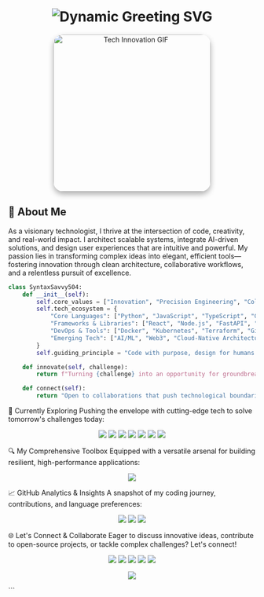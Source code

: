 <h1 align="center">
  <img src="https://readme-typing-svg.herokuapp.com?font=JetBrains+Mono&weight=700&size=34&duration=3500&pause=500&color=00FFAA&background=00000000&center=true&vCenter=true&width=800&lines=Hello%2C+I'm+SyntaxSavvy504+%F0%9F%91%8B;Visionary+Technologist+%7C+Eternal+Innovator;Let's+Forge+the+Future+of+Tech+Together" alt="Dynamic Greeting SVG" />
</h1>

<p align="center">
  <img src="https://media.giphy.com/media/L1R1tvI9svkIWwpVYr/giphy.gif" width="320" alt="Tech Innovation GIF" style="border-radius: 20px; box-shadow: 0 6px 12px rgba(0,0,0,0.3);" />
</p>

## 🚀 About Me
As a visionary technologist, I thrive at the intersection of code, creativity, and real-world impact. I architect scalable systems, integrate AI-driven solutions, and design user experiences that are intuitive and powerful. My passion lies in transforming complex ideas into elegant, efficient tools—fostering innovation through clean architecture, collaborative workflows, and a relentless pursuit of excellence.

```python
class SyntaxSavvy504:
    def __init__(self):
        self.core_values = ["Innovation", "Precision Engineering", "Collaborative Excellence"]
        self.tech_ecosystem = {
            "Core Languages": ["Python", "JavaScript", "TypeScript", "Go"],
            "Frameworks & Libraries": ["React", "Node.js", "FastAPI", "TensorFlow"],
            "DevOps & Tools": ["Docker", "Kubernetes", "Terraform", "GitHub Actions"],
            "Emerging Tech": ["AI/ML", "Web3", "Cloud-Native Architectures"]
        }
        self.guiding_principle = "Code with purpose, design for humans."

    def innovate(self, challenge):
        return f"Turning {challenge} into an opportunity for groundbreaking solutions."

    def connect(self):
        return "Open to collaborations that push technological boundaries!"
```
🧠 Currently Exploring
Pushing the envelope with cutting-edge tech to solve tomorrow's challenges today:

<p align="center"> <img src="https://img.shields.io/badge/Python-3776AB?style=for-the-badge&logo=python&logoColor=white" /> <img src="https://img.shields.io/badge/React-61DAFB?style=for-the-badge&logo=react&logoColor=black" /> <img src="https://img.shields.io/badge/TypeScript-007ACC?style=for-the-badge&logo=typescript&logoColor=white" /> <img src="https://img.shields.io/badge/TensorFlow-FF6F00?style=for-the-badge&logo=tensorflow&logoColor=white" /> <img src="https://img.shields.io/badge/Kubernetes-326CE5?style=for-the-badge&logo=kubernetes&logoColor=white" /> <img src="https://img.shields.io/badge/Web3-000000?style=for-the-badge&logo=ethereum&logoColor=white" /> <img src="https://img.shields.io/badge/Cloud%20Computing-4285F4?style=for-the-badge&logo=googlecloud&logoColor=white" /> </p>

🔍 My Comprehensive Toolbox
Equipped with a versatile arsenal for building resilient, high-performance applications:

<p align="center"> <img src="https://skillicons.dev/icons?i=python,js,ts,go,react,nodejs,express,fastapi,tensorflow,html,css,git,docker,kubernetes,terraform,vscode,figma,postman,aws,gcp,azure" /> </p>

📈 GitHub Analytics & Insights
A snapshot of my coding journey, contributions, and language preferences:

<p align="center"> <img src="https://github-readme-stats.vercel.app/api?username=SyntaxSavvy504&show_icons=true&theme=radical&hide=prs,issues&count_private=true" /> <img src="https://github-readme-streak-stats.herokuapp.com?user=SyntaxSavvy504&theme=radical&hide_border=true" /> <img src="https://github-readme-stats.vercel.app/api/top-langs/?username=SyntaxSavvy504&layout=compact&theme=radical&hide_border=true" /> </p>
🌐 Let's Connect & Collaborate
Eager to discuss innovative ideas, contribute to open-source projects, or tackle complex challenges? Let's connect!

<p align="center"> <a href="mailto:youremail@example.com"><img src="https://img.shields.io/badge/Email-D14836?style=for-the-badge&logo=gmail&logoColor=white" /></a> <a href="https://www.linkedin.com/in/yourprofile/"><img src="https://img.shields.io/badge/LinkedIn-0A66C2?style=for-the-badge&logo=linkedin&logoColor=white" /></a> <a href="https://github.com/SyntaxSavvy504"><img src="https://img.shields.io/badge/GitHub-181717?style=for-the-badge&logo=github&logoColor=white" /></a> <a href="https://twitter.com/yourhandle"><img src="https://img.shields.io/badge/Twitter-1DA1F2?style=for-the-badge&logo=twitter&logoColor=white" /></a> <a href="https://yourwebsite.com"><img src="https://img.shields.io/badge/Portfolio-000000?style=for-the-badge&logo=aboutdotme&logoColor=white" /></a> </p> <p align="center"> <img src="https://capsule-render.vercel.app/api?type=waving&color=gradient&height=120&section=footer&text=Thanks+for+visiting!+Let's+build+the+future.&fontSize=24&fontColor=white&animation=fadeIn" /> </p> ```
